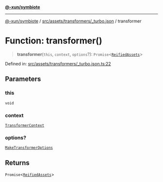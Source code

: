 [**@-xun/symbiote**](../../../../../README.md)

***

[@-xun/symbiote](../../../../../README.md) / [src/assets/transformers/\_turbo.json](../README.md) / transformer

# Function: transformer()

> **transformer**(`this`, `context`, `options`?): `Promise`\<[`ReifiedAssets`](../../../type-aliases/ReifiedAssets.md)\>

Defined in: [src/assets/transformers/\_turbo.json.ts:22](https://github.com/Xunnamius/symbiote/blob/510118102ef530d135a286522a7a776ec12a8a72/src/assets/transformers/_turbo.json.ts#L22)

## Parameters

### this

`void`

### context

[`TransformerContext`](../../../type-aliases/TransformerContext.md)

### options?

[`MakeTransformerOptions`](../../../type-aliases/MakeTransformerOptions.md)

## Returns

`Promise`\<[`ReifiedAssets`](../../../type-aliases/ReifiedAssets.md)\>
